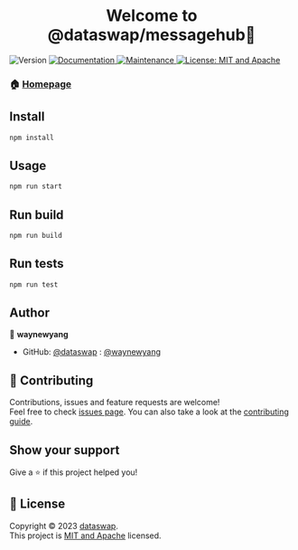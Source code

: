 <h1 align="center">Welcome to @dataswap/messagehub👋</h1>
<p>
  <img alt="Version" src="https://img.shields.io/badge/version-0.0.1-blue.svg?cacheSeconds=2592000" />
  <a href="https://github.com/dataswap/messagehub#readme" target="_blank">
    <img alt="Documentation" src="https://img.shields.io/badge/documentation-yes-brightgreen.svg" />
  </a>
  <a href="https://github.com/dataswap/messagehub/graphs/commit-activity" target="_blank">
    <img alt="Maintenance" src="https://img.shields.io/badge/Maintained%3F-yes-green.svg" />
  </a>
  <a href="https://github.com/dataswap/messagehub/blob/master/LICENSE" target="_blank">
    <img alt="License: MIT and Apache" src="https://img.shields.io/badge/License-MIT and Apache-yellow.svg" />
  </a>
</p>

### 🏠 [Homepage](https://github.com/dataswap/messagehub#readme)

## Install

```sh
npm install
```

## Usage

```sh
npm run start
```
## Run build

```sh
npm run build
```

## Run tests

```sh
npm run test
```

## Author

👤 **waynewyang**

* GitHub: [@dataswap](https://github.com/dataswap) : [@waynewyang](https://github.com/waynewyang)

## 🤝 Contributing

Contributions, issues and feature requests are welcome!<br />Feel free to check [issues page](https://github.com/dataswap/messagehub/issues). You can also take a look at the [contributing guide](https://github.com/dataswap/messagehub/blob/master/CONTRIBUTING.md).

## Show your support

Give a ⭐️ if this project helped you!

## 📝 License

Copyright © 2023 [dataswap](https://github.com/dataswap).<br />
This project is [MIT and Apache](https://github.com/dataswap/messagehub/blob/master/LICENSE) licensed.

